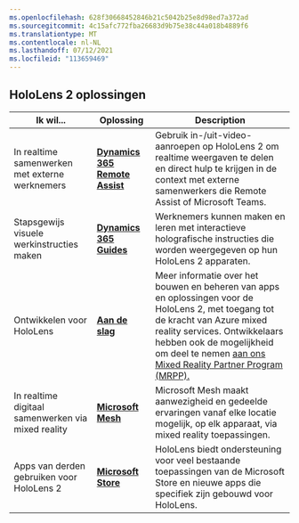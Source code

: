 ```yaml
---
ms.openlocfilehash: 628f30668452846b21c5042b25e8d98ed7a372ad
ms.sourcegitcommit: 4c15afc772fba26683d9b75e38c44a018b4889f6
ms.translationtype: MT
ms.contentlocale: nl-NL
ms.lasthandoff: 07/12/2021
ms.locfileid: "113659469"
---
```

## <a name="hololens-2-solutions"></a>HoloLens 2 oplossingen

| Ik wil... | Oplossing | Description |  
|---------| ------------|------------|
| In realtime samenwerken met externe werknemers | [**Dynamics 365 Remote Assist**](https://dynamics.microsoft.com/mixed-reality/remote-assist/) | Gebruik in-/uit-video-aanroepen op HoloLens 2 om realtime weergaven te delen en direct hulp te krijgen in de context met externe samenwerkers die Remote Assist of Microsoft Teams. | 
| Stapsgewijs visuele werkinstructies maken | [**Dynamics 365 Guides**](https://dynamics.microsoft.com/mixed-reality/guides/capabilities/) | Werknemers kunnen maken en leren met interactieve holografische instructies die worden weergegeven op hun HoloLens 2 apparaten. |
| Ontwikkelen voor HoloLens | [**Aan de slag**](/windows/mixed-reality/develop/development?tabs=unity) | Meer informatie over het bouwen en beheren van apps en oplossingen voor de HoloLens 2, met toegang tot de kracht van Azure mixed reality services. Ontwikkelaars hebben ook de mogelijkheid om deel te nemen [aan ons Mixed Reality Partner Program (MRPP).](https://www.microsoft.com/hololens/mrpp) |
| In realtime digitaal samenwerken via mixed reality | [**Microsoft Mesh**](https://www.microsoft.com/mesh) | Microsoft Mesh maakt aanwezigheid en gedeelde ervaringen vanaf elke locatie mogelijk, op elk apparaat, via mixed reality toepassingen. |
| Apps van derden gebruiken voor HoloLens 2 | [**Microsoft Store**](../holographic-store-apps.md) | HoloLens biedt ondersteuning voor veel bestaande toepassingen van de Microsoft Store en nieuwe apps die specifiek zijn gebouwd voor HoloLens.
